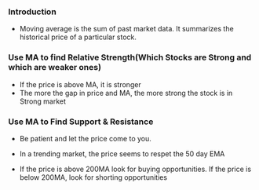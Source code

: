 ### Introduction
- Moving average is the sum of past market data. It summarizes the historical price of a particular stock.

### Use MA to find Relative Strength(Which Stocks are Strong and which are weaker ones)
- If the price is above MA, it is stronger
- The more the gap in price and MA, the more strong the stock is in Strong market

### Use MA to Find Support & Resistance
- Be patient and let the price come to you. 
- In a trending market, the price seems to respet the 50 day EMA

- If the price is above 200MA look for buying opportunities. If the price is below 200MA, look for shorting opportunities
